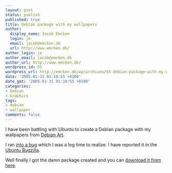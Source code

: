 ```yaml
---
layout: post
status: publish
published: true
title: Debian package with my wallpapers
author:
  display_name: Jacob Emcken
  login: je
  email: jacob@emcken.dk
  url: http://www.emcken.dk/
author_login: je
author_email: jacob@emcken.dk
author_url: http://www.emcken.dk/
wordpress_id: 55
wordpress_url: http://emcken.dk/wp/archives/55-debian-package-with-my-wallpapers.html
date: '2005-01-31 01:10:55 +0100'
date_gmt: '2005-01-31 01:10:55 +0100'
categories:
- Debian
- Graphics
tags:
- debian
- wallpaper
comments: false
---
```

I have been battling with Ubuntu to create a Debian package with my wallpapers from <a href="http://www.debianart.dk/">Debian Art</a>.

I ran <a href="https://bugzilla.ubuntu.com/show_bug.cgi?id=6024">into a bug</a> which I was a log time to realize. I have reported it in the <a href="https://bugzilla.ubuntu.com/">Ubuntu Bugzilla</a>.

Well finally I got the damn package created and you can <a href="http://www.debianart.dk/wallpaper-modern-swirl_1.0_all.deb">download it from here</a>.

